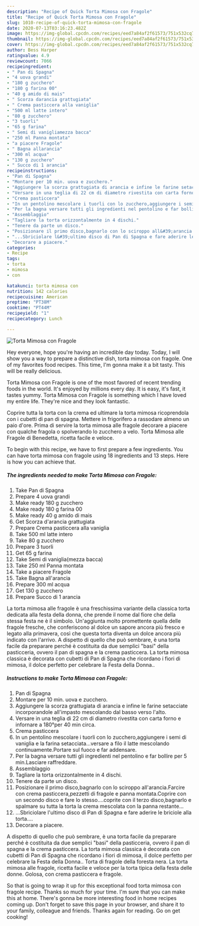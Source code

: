 ```yaml
---
description: "Recipe of Quick Torta Mimosa con Fragole"
title: "Recipe of Quick Torta Mimosa con Fragole"
slug: 1010-recipe-of-quick-torta-mimosa-con-fragole
date: 2020-07-13T03:16:23.482Z
image: https://img-global.cpcdn.com/recipes/eed7a84af2f61573/751x532cq70/torta-mimosa-con-fragole-recipe-main-photo.jpg
thumbnail: https://img-global.cpcdn.com/recipes/eed7a84af2f61573/751x532cq70/torta-mimosa-con-fragole-recipe-main-photo.jpg
cover: https://img-global.cpcdn.com/recipes/eed7a84af2f61573/751x532cq70/torta-mimosa-con-fragole-recipe-main-photo.jpg
author: Bess Harper
ratingvalue: 4.9
reviewcount: 7066
recipeingredient:
- " Pan di Spagna"
- "4 uova grandi"
- "180 g zucchero"
- "180 g farina 00"
- "40 g amido di mais"
- " Scorza darancia grattugiata"
- " Crema pasticcera alla vaniglia"
- "500 ml latte intero"
- "80 g zucchero"
- "3 tuorli"
- "65 g farina"
- " Semi di vanigliamezza bacca"
- "250 ml Panna montata"
- "a piacere Fragole"
- " Bagna allarancia"
- "300 ml acqua"
- "130 g zucchero"
- " Succo di 1 arancia"
recipeinstructions:
- "Pan di Spagna"
- "Montare per 10 min. uova e zucchero."
- "Aggiungere la scorza grattugiata di arancia e infine le farine setacciate incorporandole all&#39;impasto mescolando dal basso verso l&#39;alto."
- "Versare in una teglia di 22 cm di diametro rivestita con carta forno e infornare a 180°per 40 min circa."
- "Crema pasticcera"
- "In un pentolino mescolare i tuorli con lo zucchero,aggiungere i semi di vaniglia e la farina setacciata...versare a filo il latte mescolando continuamente.Portare sul fuoco e far addensare."
- "Per la bagna versare tutti gli ingredienti nel pentolino e far bollire per 5 min.Lasciare raffreddare."
- "Assemblaggio"
- "Tagliare la torta orizzontalmente in 4 dischi."
- "Tenere da parte un disco."
- "Posizionare il primo disco,bagnarlo con lo sciroppo all&#39;arancia.Farcire con crema pasticcera,pezzetti di fragole e panna montata.Coprire con un secondo disco e fare lo stesso....coprite con il terzo disco,bagnarlo e spalmare su tutta la torta la crema mescolata con la panna restante..."
- "...Sbriciolare l&#39;ultimo disco di Pan di Spagna e fare aderire le briciole alla torta...."
- "Decorare a piacere."
categories:
- Recipe
tags:
- torta
- mimosa
- con

katakunci: torta mimosa con 
nutrition: 142 calories
recipecuisine: American
preptime: "PT38M"
cooktime: "PT44M"
recipeyield: "1"
recipecategory: Lunch

---
```



![Torta Mimosa con Fragole](https://img-global.cpcdn.com/recipes/eed7a84af2f61573/751x532cq70/torta-mimosa-con-fragole-recipe-main-photo.jpg)

Hey everyone, hope you're having an incredible day today. Today, I will show you a way to prepare a distinctive dish, torta mimosa con fragole. One of my favorites food recipes. This time, I'm gonna make it a bit tasty. This will be really delicious.

Torta Mimosa con Fragole is one of the most favored of recent trending foods in the world. It's enjoyed by millions every day. It is easy, it's fast, it tastes yummy. Torta Mimosa con Fragole is something which I have loved my entire life. They're nice and they look fantastic.

Coprire tutta la torta con la crema ed ultimare la torta mimosa ricoprendola con i cubetti di pan di spagna. Mettere in frigorifero a rassodare almeno un paio d&#39;ore. Prima di servire la torta mimosa alle fragole decorare a piacere con qualche fragola o spolverando lo zucchero a velo. Torta Mimosa alle Fragole di Benedetta, ricetta facile e veloce.


To begin with this recipe, we have to first prepare a few ingredients. You can have torta mimosa con fragole using 18 ingredients and 13 steps. Here is how you can achieve that.

<!--inarticleads1-->

##### The ingredients needed to make Torta Mimosa con Fragole:

1. Take  Pan di Spagna
1. Prepare 4 uova grandi
1. Make ready 180 g zucchero
1. Make ready 180 g farina 00
1. Make ready 40 g amido di mais
1. Get  Scorza d&#39;arancia grattugiata
1. Prepare  Crema pasticcera alla vaniglia
1. Take 500 ml latte intero
1. Take 80 g zucchero
1. Prepare 3 tuorli
1. Get 65 g farina
1. Take  Semi di vaniglia(mezza bacca)
1. Take 250 ml Panna montata
1. Take a piacere Fragole
1. Take  Bagna all&#39;arancia
1. Prepare 300 ml acqua
1. Get 130 g zucchero
1. Prepare  Succo di 1 arancia


La torta mimosa alle fragole è una freschissima variante della classica torta dedicata alla festa della donna, che prende il nome dal fiore che della stessa festa ne è il simbolo. Un&#39;aggiunta molto promettente quella delle fragole fresche, che conferiscono al dolce un sapore ancora più fresco e legato alla primavera, così che questa torta diventa un dolce ancora più indicato con l&#39;arrivo. A dispetto di quello che può sembrare, è una torta facile da preparare perché è costituita da due semplici &#34;basi&#34; della pasticceria, ovvero il pan di spagna e la crema pasticcera. La torta mimosa classica è decorata con cubetti di Pan di Spagna che ricordano i fiori di mimosa, il dolce perfetto per celebrare la Festa della Donna.. 

<!--inarticleads2-->

##### Instructions to make Torta Mimosa con Fragole:

1. Pan di Spagna
1. Montare per 10 min. uova e zucchero.
1. Aggiungere la scorza grattugiata di arancia e infine le farine setacciate incorporandole all&#39;impasto mescolando dal basso verso l&#39;alto.
1. Versare in una teglia di 22 cm di diametro rivestita con carta forno e infornare a 180°per 40 min circa.
1. Crema pasticcera
1. In un pentolino mescolare i tuorli con lo zucchero,aggiungere i semi di vaniglia e la farina setacciata...versare a filo il latte mescolando continuamente.Portare sul fuoco e far addensare.
1. Per la bagna versare tutti gli ingredienti nel pentolino e far bollire per 5 min.Lasciare raffreddare.
1. Assemblaggio
1. Tagliare la torta orizzontalmente in 4 dischi.
1. Tenere da parte un disco.
1. Posizionare il primo disco,bagnarlo con lo sciroppo all&#39;arancia.Farcire con crema pasticcera,pezzetti di fragole e panna montata.Coprire con un secondo disco e fare lo stesso....coprite con il terzo disco,bagnarlo e spalmare su tutta la torta la crema mescolata con la panna restante...
1. ...Sbriciolare l&#39;ultimo disco di Pan di Spagna e fare aderire le briciole alla torta....
1. Decorare a piacere.


A dispetto di quello che può sembrare, è una torta facile da preparare perché è costituita da due semplici &#34;basi&#34; della pasticceria, ovvero il pan di spagna e la crema pasticcera. La torta mimosa classica è decorata con cubetti di Pan di Spagna che ricordano i fiori di mimosa, il dolce perfetto per celebrare la Festa della Donna.. Torta di fragole della foresta nera. La torta mimosa alle fragole, ricetta facile e veloce per la torta tipica della festa delle donne. Golosa, con crema pasticcera e fragole. 

So that is going to wrap it up for this exceptional food torta mimosa con fragole recipe. Thanks so much for your time. I'm sure that you can make this at home. There's gonna be more interesting food in home recipes coming up. Don't forget to save this page in your browser, and share it to your family, colleague and friends. Thanks again for reading. Go on get cooking!
